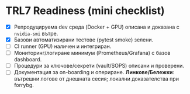 # TRL7 Readiness (mini checklist)
- [x] Репродуцируема dev среда (Docker + GPU) описана и доказана с `nvidia-smi` вътре.
- [x] Базови автоматизирани тестове (pytest smoke) зелени.
- [ ] CI runner (GPU) наличен и интегриран.
- [ ] Мониторинг/логиране минимум (Prometheus/Grafana) с базов dashboard.
- [ ] Процедури за ключове/секрети (vault/SOPS) описани и проверени.
- [ ] Документация за on-boarding и опериране.
**Линкове/Бележки**: вътрешни логове от днешната сесия; локални доказателства при forrybg.
